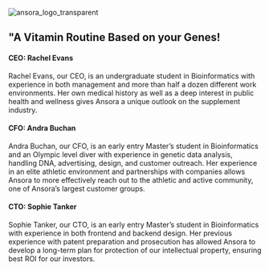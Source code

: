 ![ansora_logo_transparent](https://github.com/andrabuchan/ansora/assets/91843821/2f4f6453-ec15-42e1-96c3-38ec902505a7)
<p align="center"><h2>"A Vitamin Routine Based on your Genes!</h2></p>

#### CEO: Rachel Evans

Rachel Evans, our CEO, is an undergraduate student in Bioinformatics with experience in both management and more than half a dozen different work environments. Her own medical history as well as a deep interest in public health and wellness gives Ansora a unique outlook on the supplement industry. 


#### CFO: Andra Buchan

Andra Buchan, our CFO, is an early entry Master’s student in Bioinformatics and an Olympic level diver with experience in genetic data analysis, handling DNA, advertising, design, and customer outreach. Her experience in an elite athletic environment and partnerships with companies allows Ansora to more effectively reach out to the athletic and active community, one of Ansora’s largest customer groups.

#### CTO: Sophie Tanker

Sophie Tanker, our CTO, is an early entry Master’s student in Bioinformatics with experience in both frontend and backend design. Her previous experience with patent preparation and prosecution has allowed Ansora to develop a long-term plan for protection of our intellectual property, ensuring best ROI for our investors.
</p>
